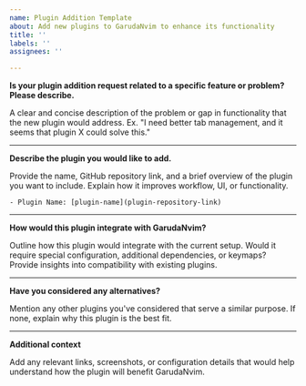 ```yaml
---
name: Plugin Addition Template
about: Add new plugins to GarudaNvim to enhance its functionality
title: ''
labels: ''
assignees: ''

---
```


**Is your plugin addition request related to a specific feature or problem? Please describe.**

A clear and concise description of the problem or gap in functionality that the new plugin would address. Ex. "I need better tab management, and it seems that plugin X could solve this."

---

**Describe the plugin you would like to add.**

Provide the name, GitHub repository link, and a brief overview of the plugin you want to include. Explain how it improves workflow, UI, or functionality.
```
- Plugin Name: [plugin-name](plugin-repository-link)
```

---

**How would this plugin integrate with GarudaNvim?**

Outline how this plugin would integrate with the current setup. Would it require special configuration, additional dependencies, or keymaps? Provide insights into compatibility with existing plugins.

---

**Have you considered any alternatives?**

Mention any other plugins you've considered that serve a similar purpose. If none, explain why this plugin is the best fit.

---

**Additional context**

Add any relevant links, screenshots, or configuration details that would help understand how the plugin will benefit GarudaNvim.
